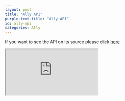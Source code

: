 ```yaml
---
layout: post
title: "Ally API"
purple-text-title: "Ally API"
id: ally-api
categories: Ally
---
```

If you want to see the API on its source please click [here](https://ally.ac/api/)

<iframe class="swagger" src="https://ally.ac/api/" title="Blackboard Ally API">
</iframe>